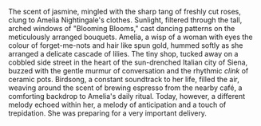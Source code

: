 The scent of jasmine, mingled with the sharp tang of freshly cut roses, clung to Amelia Nightingale's clothes.  Sunlight, filtered through the tall, arched windows of "Blooming Blooms," cast dancing patterns on the meticulously arranged bouquets.  Amelia, a wisp of a woman with eyes the colour of forget-me-nots and hair like spun gold, hummed softly as she arranged a delicate cascade of lilies.  The tiny shop, tucked away on a cobbled side street in the heart of the sun-drenched Italian city of Siena, buzzed with the gentle murmur of conversation and the rhythmic *clink* of ceramic pots.  Birdsong, a constant soundtrack to her life, filled the air, weaving around the scent of brewing espresso from the nearby café, a comforting backdrop to Amelia's daily ritual.  Today, however, a different melody echoed within her, a melody of anticipation and a touch of trepidation.  She was preparing for a very important delivery.
